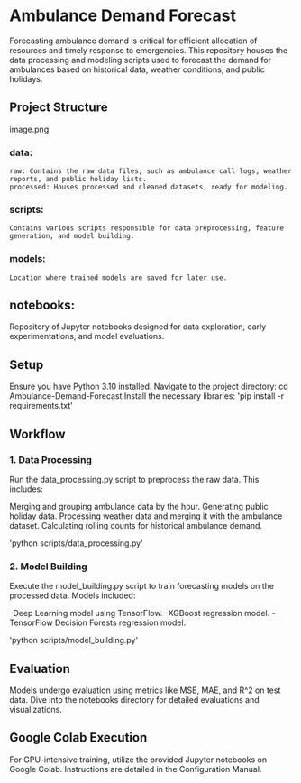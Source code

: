 # Ambulance Demand Forecast

Forecasting ambulance demand is critical for efficient allocation of resources and timely response to emergencies. This repository houses the data processing and modeling scripts used to forecast the demand for ambulances based on historical data, weather conditions, and public holidays.

## Project Structure

image.png

### data:
    raw: Contains the raw data files, such as ambulance call logs, weather reports, and public holiday lists.
    processed: Houses processed and cleaned datasets, ready for modeling.
### scripts:
    Contains various scripts responsible for data preprocessing, feature generation, and model building.
### models:
    Location where trained models are saved for later use.
## notebooks:
Repository of Jupyter notebooks designed for data exploration, early experimentations, and model evaluations.

## Setup
Ensure you have Python 3.10 installed.
Navigate to the project directory: cd Ambulance-Demand-Forecast
Install the necessary libraries: 'pip install -r requirements.txt'


## Workflow
### 1. Data Processing
Run the data_processing.py script to preprocess the raw data. This includes:

Merging and grouping ambulance data by the hour.
Generating public holiday data.
Processing weather data and merging it with the ambulance dataset.
Calculating rolling counts for historical ambulance demand.


'python scripts/data_processing.py'

### 2. Model Building
Execute the model_building.py script to train forecasting models on the processed data. Models included:

-Deep Learning model using TensorFlow.
-XGBoost regression model.
-TensorFlow Decision Forests regression model.


'python scripts/model_building.py'

## Evaluation
Models undergo evaluation using metrics like MSE, MAE, and R^2 on test data. Dive into the notebooks directory for detailed evaluations and visualizations.

## Google Colab Execution
For GPU-intensive training, utilize the provided Jupyter notebooks on Google Colab. Instructions are detailed in the Configuration Manual.

